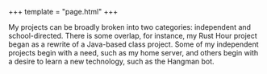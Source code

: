 +++
template = "page.html"
+++

My projects can be broadly broken into two categories: independent and school-directed. There is some overlap, for instance, my Rust Hour project began as a rewrite of a Java-based class project. 
Some of my independent projects begin with a need, such as my home server, and others begin with a desire to learn a new technology, such as the Hangman bot.

